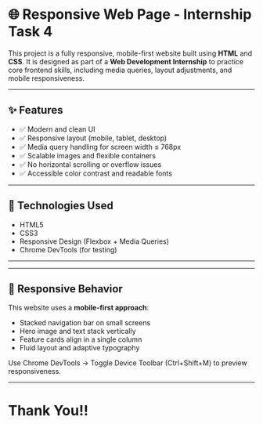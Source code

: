 # 🌐 Responsive Web Page - Internship Task 4

This project is a fully responsive, mobile-first website built using **HTML** and **CSS**. It is designed as part of a **Web Development Internship** to practice core frontend skills, including media queries, layout adjustments, and mobile responsiveness.

---

## ✨ Features

- ✅ Modern and clean UI
- ✅ Responsive layout (mobile, tablet, desktop)
- ✅ Media query handling for screen width ≤ 768px
- ✅ Scalable images and flexible containers
- ✅ No horizontal scrolling or overflow issues
- ✅ Accessible color contrast and readable fonts

---

## 🚀 Technologies Used

- HTML5
- CSS3
- Responsive Design (Flexbox + Media Queries)
- Chrome DevTools (for testing)

---

---

## 📱 Responsive Behavior

This website uses a **mobile-first approach**:
- Stacked navigation bar on small screens
- Hero image and text stack vertically
- Feature cards align in a single column
- Fluid layout and adaptive typography

Use Chrome DevTools → Toggle Device Toolbar (Ctrl+Shift+M) to preview responsiveness.

---

# Thank You!!


